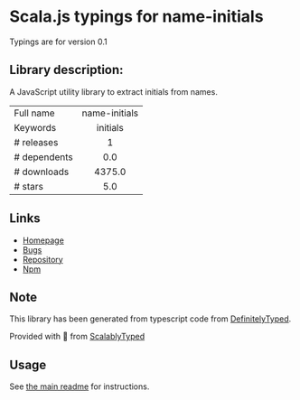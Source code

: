 
# Scala.js typings for name-initials

Typings are for version 0.1

## Library description:
A JavaScript utility library to extract initials from names.

|                    |                 |
| ------------------ | :-------------: |
| Full name          | name-initials |
| Keywords           | initials |
| # releases         | 1 |
| # dependents       | 0.0 |
| # downloads        | 4375.0 |
| # stars            | 5.0 |

## Links
- [Homepage](https://github.com/ericvera/name-initials#readme)
- [Bugs](https://github.com/ericvera/name-initials/issues)
- [Repository](https://github.com/ericvera/name-initials)
- [Npm](https://www.npmjs.com/package/name-initials)
    


## Note
This library has been generated from typescript code from [DefinitelyTyped](https://definitelytyped.org).

Provided with :purple_heart: from [ScalablyTyped](https://github.com/oyvindberg/ScalablyTyped)

## Usage
See [the main readme](../../readme.md) for instructions.


